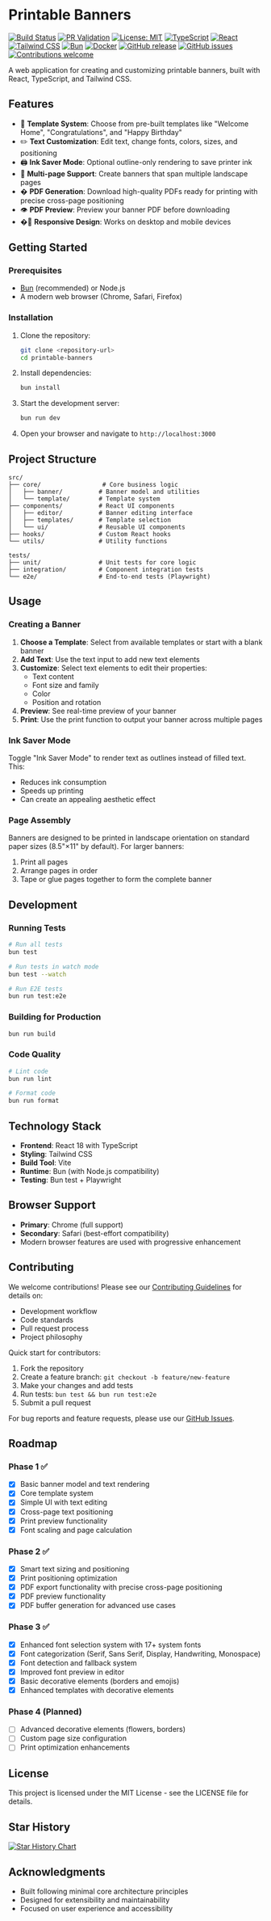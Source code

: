 # Printable Banners

[![Build Status](https://github.com/radicand/printable-banners/workflows/Build%20and%20Deploy/badge.svg)](https://github.com/radicand/printable-banners/actions)
[![PR Validation](https://github.com/radicand/printable-banners/workflows/Pull%20Request%20Validation/badge.svg)](https://github.com/radicand/printable-banners/actions)
[![License: MIT](https://img.shields.io/badge/License-MIT-yellow.svg)](https://opensource.org/licenses/MIT)
[![TypeScript](https://img.shields.io/badge/TypeScript-007ACC?style=flat&logo=typescript&logoColor=white)](https://www.typescriptlang.org/)
[![React](https://img.shields.io/badge/React-20232A?style=flat&logo=react&logoColor=61DAFB)](https://reactjs.org/)
[![Tailwind CSS](https://img.shields.io/badge/Tailwind_CSS-38B2AC?style=flat&logo=tailwind-css&logoColor=white)](https://tailwindcss.com/)
[![Bun](https://img.shields.io/badge/Bun-000000?style=flat&logo=bun&logoColor=white)](https://bun.sh/)
[![Docker](https://img.shields.io/badge/Docker-2496ED?style=flat&logo=docker&logoColor=white)](https://www.docker.com/)
[![GitHub release](https://img.shields.io/github/release/radicand/printable-banners.svg)](https://github.com/radicand/printable-banners/releases/)
[![GitHub issues](https://img.shields.io/github/issues/radicand/printable-banners.svg)](https://github.com/radicand/printable-banners/issues)
[![Contributions welcome](https://img.shields.io/badge/contributions-welcome-brightgreen.svg)](CONTRIBUTING.md)

A web application for creating and customizing printable banners, built with React, TypeScript, and Tailwind CSS.

## Features

- 🎨 **Template System**: Choose from pre-built templates like "Welcome Home", "Congratulations", and "Happy Birthday"
- ✏️ **Text Customization**: Edit text, change fonts, colors, sizes, and positioning
- 🖨️ **Ink Saver Mode**: Optional outline-only rendering to save printer ink
- 📄 **Multi-page Support**: Create banners that span multiple landscape pages
- � **PDF Generation**: Download high-quality PDFs ready for printing with precise cross-page positioning
- 👁️ **PDF Preview**: Preview your banner PDF before downloading
- �🔧 **Responsive Design**: Works on desktop and mobile devices

## Getting Started

### Prerequisites

- [Bun](https://bun.sh/) (recommended) or Node.js
- A modern web browser (Chrome, Safari, Firefox)

### Installation

1. Clone the repository:

   ```bash
   git clone <repository-url>
   cd printable-banners
   ```

2. Install dependencies:

   ```bash
   bun install
   ```

3. Start the development server:

   ```bash
   bun run dev
   ```

4. Open your browser and navigate to `http://localhost:3000`

## Project Structure

```
src/
├── core/                 # Core business logic
│   ├── banner/          # Banner model and utilities
│   └── template/        # Template system
├── components/          # React UI components
│   ├── editor/          # Banner editing interface
│   ├── templates/       # Template selection
│   └── ui/              # Reusable UI components
├── hooks/               # Custom React hooks
└── utils/               # Utility functions

tests/
├── unit/                # Unit tests for core logic
├── integration/         # Component integration tests
└── e2e/                 # End-to-end tests (Playwright)
```

## Usage

### Creating a Banner

1. **Choose a Template**: Select from available templates or start with a blank banner
2. **Add Text**: Use the text input to add new text elements
3. **Customize**: Select text elements to edit their properties:
   - Text content
   - Font size and family
   - Color
   - Position and rotation
4. **Preview**: See real-time preview of your banner
5. **Print**: Use the print function to output your banner across multiple pages

### Ink Saver Mode

Toggle "Ink Saver Mode" to render text as outlines instead of filled text. This:

- Reduces ink consumption
- Speeds up printing
- Can create an appealing aesthetic effect

### Page Assembly

Banners are designed to be printed in landscape orientation on standard paper sizes (8.5"×11" by default). For larger banners:

1. Print all pages
2. Arrange pages in order
3. Tape or glue pages together to form the complete banner

## Development

### Running Tests

```bash
# Run all tests
bun test

# Run tests in watch mode
bun test --watch

# Run E2E tests
bun run test:e2e
```

### Building for Production

```bash
bun run build
```

### Code Quality

```bash
# Lint code
bun run lint

# Format code
bun run format
```

## Technology Stack

- **Frontend**: React 18 with TypeScript
- **Styling**: Tailwind CSS
- **Build Tool**: Vite
- **Runtime**: Bun (with Node.js compatibility)
- **Testing**: Bun test + Playwright

## Browser Support

- **Primary**: Chrome (full support)
- **Secondary**: Safari (best-effort compatibility)
- Modern browser features are used with progressive enhancement

## Contributing

We welcome contributions! Please see our [Contributing Guidelines](./CONTRIBUTING.md) for details on:

- Development workflow
- Code standards  
- Pull request process
- Project philosophy

Quick start for contributors:
1. Fork the repository
2. Create a feature branch: `git checkout -b feature/new-feature`
3. Make your changes and add tests
4. Run tests: `bun test && bun run test:e2e`
5. Submit a pull request

For bug reports and feature requests, please use our [GitHub Issues](https://github.com/radicand/printable-banners/issues).

## Roadmap

### Phase 1 ✅

- [x] Basic banner model and text rendering
- [x] Core template system
- [x] Simple UI with text editing
- [x] Cross-page text positioning
- [x] Print preview functionality
- [x] Font scaling and page calculation

### Phase 2 ✅

- [x] Smart text sizing and positioning
- [x] Print positioning optimization
- [x] PDF export functionality with precise cross-page positioning
- [x] PDF preview functionality
- [x] PDF buffer generation for advanced use cases

### Phase 3 ✅

- [x] Enhanced font selection system with 17+ system fonts
- [x] Font categorization (Serif, Sans Serif, Display, Handwriting, Monospace)
- [x] Font detection and fallback system
- [x] Improved font preview in editor
- [x] Basic decorative elements (borders and emojis)
- [x] Enhanced templates with decorative elements

### Phase 4 (Planned)

- [ ] Advanced decorative elements (flowers, borders)
- [ ] Custom page size configuration
- [ ] Print optimization enhancements

## License

This project is licensed under the MIT License - see the LICENSE file for details.

## Star History

[![Star History Chart](https://api.star-history.com/svg?repos=radicand/printable-banners&type=Date)](https://star-history.com/#radicand/printable-banners&Date)

## Acknowledgments

- Built following minimal core architecture principles
- Designed for extensibility and maintainability
- Focused on user experience and accessibility

